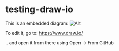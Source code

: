 # testing-draw-io

This is an embedded diagram:
![Alt](diag-1.png)

To edit it, go to:
https://www.draw.io/

.. and open it from there using Open -> From GitHub
